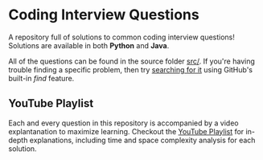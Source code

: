 # Coding Interview Questions

A repository full of solutions to common coding interview questions! Solutions are available in both **Python** and **Java**.

All of the questions can be found in the source folder [src/](./src/). If you're having trouble finding a specific problem, then try [searching for it](https://github.com/ClothierNamedJeremiah/CodingInterviewQuestions/find/master) using GitHub's built-in *find* feature.

## YouTube Playlist

Each and every question in this repository is accompanied by a video explantanation to maximize learning. Checkout the [YouTube Playlist](https://www.youtube.com/playlist?list=PL7Fuo6CuC94VhgNetXkHWiWr8VYFdIhU3) for in-depth explanations, including time and space complexity analysis for each solution.
